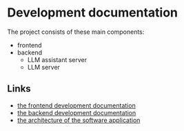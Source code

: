 # Development documentation

The project consists of these main components:
- frontend
- backend
    - LLM assistant server
    - LLM server


## Links
- [the frontend development documentation](frontend-dev.md)
- [the backend development documentation](backend-dev.md)
- [the architecture of the software application](architecture.md)